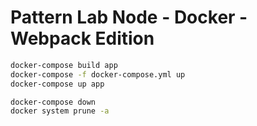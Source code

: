 # Pattern Lab Node - Docker - Webpack Edition

```bash
docker-compose build app
docker-compose -f docker-compose.yml up
docker-compose up app

docker-compose down
docker system prune -a
```
